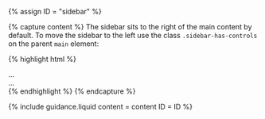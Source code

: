 {% assign ID = "sidebar" %}

{% capture content %}
The sidebar sits to the right of the main content by default.
To move the sidebar to the left use the class `.sidebar-has-controls` on the parent `main` element:

{% highlight html %}
<main class="sidebar-has-controls">
  <aside class="sidebar">
    &hellip;
  </aside>
  <article role="main" id="content" class="content-main">
    &hellip;
  </article>
</main>
{% endhighlight %}
{% endcapture %}

{% include guidance.liquid  content = content  ID = ID %}
